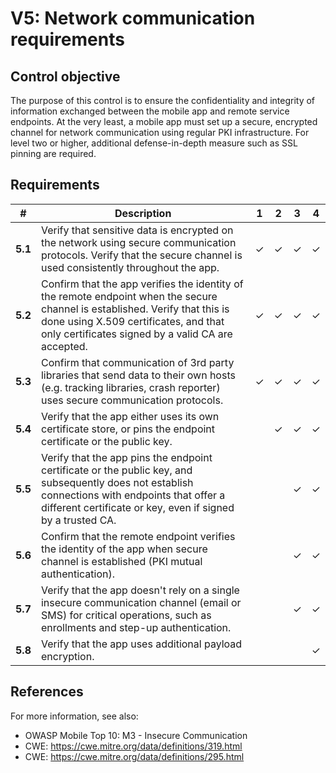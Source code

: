 # V5: Network communication requirements

## Control objective

The purpose of this control is to ensure the confidentiality and integrity of information exchanged between the mobile app and remote service endpoints. At the very least, a mobile app must set up a secure, encrypted channel for network communication using regular PKI infrastructure. For level two or higher, additional defense-in-depth measure such as SSL pinning are required.

## Requirements

| # | Description | 1 | 2 | 3 | 4 |
| --- | --- | --- | --- | --- | --- |
| **5.1** | Verify that sensitive data is encrypted on the network using secure communication protocols. Verify that the secure channel is used consistently throughout the app. | ✓ | ✓ | ✓ | ✓ |
| **5.2** | Confirm that the app verifies the identity of the remote endpoint when the secure channel is established. Verify that this is done using X.509 certificates, and that only certificates signed by a valid CA are accepted. | ✓ | ✓ | ✓ | ✓ |
| **5.3** | Confirm that communication of 3rd party libraries that send data to their own hosts (e.g. tracking libraries, crash reporter) uses secure communication protocols. | ✓ | ✓ | ✓ | ✓ |
| **5.4** | Verify that the app either uses its own certificate store, or pins the endpoint certificate or the public key. |   | ✓  | ✓ | ✓ |
| **5.5** | Verify that the app pins the endpoint certificate or the public key, and subsequently does not establish connections with endpoints that offer a different certificate or key, even if signed by a trusted CA. |   |   | ✓ | ✓ |
| **5.6** | Confirm that the remote endpoint verifies the identity of the app when secure channel is established (PKI mutual authentication). |   |   | ✓ | ✓ |
| **5.7** | Verify that the app doesn't rely on a single insecure communication channel (email or SMS) for critical operations, such as enrollments and step-up authentication. |   |  | ✓ | ✓ |
| **5.8** | Verify that the app uses additional payload encryption. |   |   |  | ✓ |

## References

For more information, see also:

- OWASP Mobile Top 10:  M3 - Insecure Communication
- CWE: https://cwe.mitre.org/data/definitions/319.html
- CWE: https://cwe.mitre.org/data/definitions/295.html
